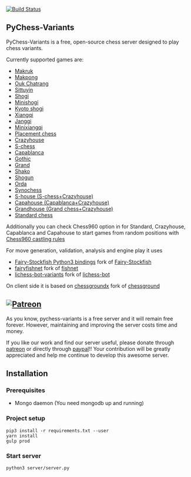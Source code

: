 [![Build Status](https://travis-ci.com/gbtami/pychess-variants.svg?branch=master)](https://travis-ci.com/gbtami/pychess-variants)
## PyChess-Variants

PyChess-Variants is a free, open-source chess server designed to play chess variants.

Currently supported games are:

- [Makruk](https://www.pychess.org/variant/makruk)
- [Makpong](https://www.pychess.org/variant/makpong)
- [Ouk Chatrang](https://www.pychess.org/variant/cambodian)
- [Sittuyin](https://www.pychess.org/variant/sittuyin)
- [Shogi](https://www.pychess.org/variant/shogi)
- [Minishogi](https://www.pychess.org/variant/minishogi)
- [Kyoto shogi](https://www.pychess.org/variant/kyotoshogi)
- [Xiangqi](https://www.pychess.org/variant/xiangqi)
- [Janggi](https://www.pychess.org/variant/janggi)
- [Minixiangqi](https://www.pychess.org/variant/minixiangqi)
- [Placement chess](https://www.pychess.org/variant/placement)
- [Crazyhouse](https://www.pychess.org/variant/crazyhouse)
- [S-chess](https://www.pychess.org/variant/seirawan)
- [Capablanca](https://www.pychess.org/variant/capablanca)
- [Gothic](https://www.pychess.org/variant/gothic)
- [Grand](https://www.pychess.org/variant/grand)
- [Shako](https://www.pychess.org/variant/shako)
- [Shogun](https://www.pychess.org/variant/shogun)
- [Orda](https://www.pychess.org/variant/orda)
- [Synochess](https://www.pychess.org/variant/synochess)
- [S-house (S-chess+Crazyhouse)](https://www.pychess.org/variant/shouse)
- [Capahouse (Capablanca+Crazyhouse)](https://www.pychess.org/variant/capahouse)
- [Grandhouse (Grand chess+Crazyhouse)](https://www.pychess.org/variant/grandhouse)
- [Standard chess](https://www.pychess.org/variant/chess)

Additionally you can check Chess960 option in for Standard, Crazyhouse, Capablanca and Capahouse to start games from random positions with 
[Chess960 castling rules](https://en.wikipedia.org/wiki/Chess960#Castling_rules)

For move generation, validation, analysis and engine play it uses
- [Fairy-Stockfish Python3 bindings](https://github.com/gbtami/Fairy-Stockfish) fork of [Fairy-Stockfish](https://github.com/ianfab/Fairy-Stockfish)
- [fairyfishnet](https://github.com/gbtami/fairyfishnet) fork of [fishnet](https://github.com/niklasf/fishnet)
- [lichess-bot-variants](https://github.com/gbtami/lichess-bot-variants) fork of [lichess-bot](https://github.com/careless25/lichess-bot)

On client side it is based on
[chessgroundx](https://github.com/gbtami/chessgroundx) fork of [chessground](https://github.com/ornicar/chessground)

## [![Patreon](https://c5.patreon.com/external/logo/become_a_patron_button.png)](https://www.patreon.com/bePatron?u=29103205)

As you know, pychess-variants is a free server and it will remain free forever. However, maintaining and improving the server costs time and money.

If you like our work and find our server useful, please donate through [patreon](https://www.patreon.com/pychess) or directly through [paypal](https://www.paypal.me/gbtami)!!
Your contribution will be greatly appreciated and help me continue to develop this awesome server.

## Installation

### Prerequisites
* Mongo daemon (You need mongodb up and running)


### Project setup
```
pip3 install -r requirements.txt --user
yarn install
gulp prod
```

### Start server
```
python3 server/server.py
```
